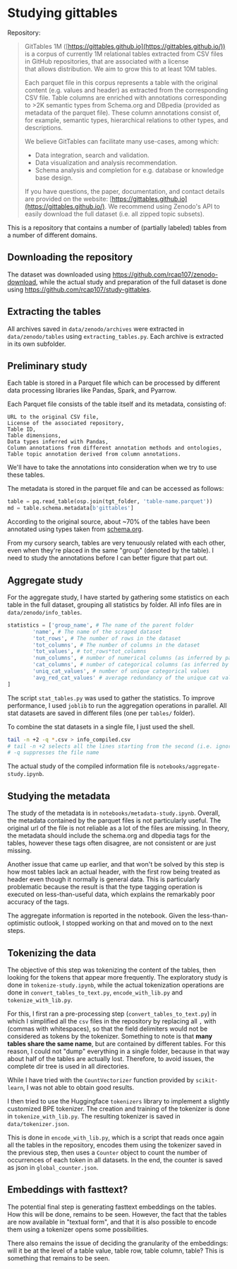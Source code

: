 # Studying gittables

Repository: 

> GitTables 1M ([https://gittables.github.io](https://gittables.github.io/)) is a corpus of currently 1M relational tables extracted from CSV files in GitHub repositories, that are associated with a license that allows distribution. We aim to grow this to at least 10M tables.
> 
> 
> Each parquet file in this corpus represents a table with the original content (e.g. values and header) as extracted from the corresponding CSV file. Table columns are enriched with annotations corresponding to >2K semantic types from Schema.org and DBpedia (provided as metadata of the parquet file). These column annotations consist of, for example, semantic types, hierarchical relations to other types, and descriptions.
> 
> We believe GitTables can facilitate many use-cases, among which:
> 
> - Data integration, search and validation.
> - Data visualization and analysis recommendation.
> - Schema analysis and completion for e.g. database or knowledge base design.
> 
> If you have questions, the paper, documentation, and contact details are provided on the website: [https://gittables.github.io](https://gittables.github.io/). We recommend using Zenodo's API to easily download the full dataset (i.e. all zipped topic subsets). 

This is a repository that contains a number of (partially labeled) tables from a number of different domains. 

## Downloading the repository
The dataset was downloaded using https://github.com/rcap107/zenodo-download, while the actual study and preparation of the full dataset is done using https://github.com/rcap107/study-gittables.

## Extracting the tables
All archives saved in `data/zenodo/archives` were extracted in `data/zenodo/tables` using `extracting_tables.py`. Each archive is extracted in its own subfolder. 

## Preliminary study
Each table is stored in a Parquet file which can be processed by different data processing libraries like Pandas, Spark, and Pyarrow. 

Each Parquet file consists of the table itself and its metadata, consisting of:
    
    URL to the original CSV file,
    License of the associated repository,
    Table ID,
    Table dimensions,
    Data types inferred with Pandas,
    Column annotations from different annotation methods and ontologies,
    Table topic annotation derived from column annotations.


We'll have to take the annotations into consideration when we try to use these tables. 

The metadata is stored in the parquet file and can be accessed as follows:
```py
table = pq.read_table(osp.join(tgt_folder, 'table-name.parquet'))
md = table.schema.metadata[b'gittables']
```
According to the original source, about ~70% of the tables have been annotated using types taken from [schema.org](www.schema.org). 

From my cursory search, tables are very tenuously related with each other, even when they're placed in the same "group" (denoted by the table). I need to study the annotations before I can better figure that part out. 

## Aggregate study
For the aggregate study, I have started by gathering some statistics on each table in the full dataset, grouping all statistics by folder. All info files are in `data/zenodo/info_tables`. 

```py
statistics = ['group_name', # The name of the parent folder
        'name', # The name of the scraped dataset 
        'tot_rows', # The number of rows in the dataset
        'tot_columns', # The number of columns in the dataset 
        'tot_values', # tot_rows*tot_columns
        'num_columns', # number of numerical columns (as inferred by pandas)
        'cat_columns', # number of categorical columns (as inferred by pandas)
        'uniq_cat_values', # number of unique categorical values 
        'avg_red_cat_values' # average redundancy of the unique cat values
]
```
The script `stat_tables.py` was used to gather the statistics. To improve performance, I used `joblib` to run the aggregation operations in parallel. 
All stat datasets are saved in different files (one per `tables/` folder). 

To combine the stat datasets in a single file, I just used the shell. 
```sh
tail -n +2 -q *.csv > info_compiled.csv
# tail -n +2 selects all the lines starting from the second (i.e. ignores the header)
# -q suppresses the file name
```


The actual study of the compiled information file is `notebooks/aggregate-study.ipynb`. 

## Studying the metadata
The study of the metadata is in `notebooks/metadata-study.ipynb`. Overall, the metadata contained by the parquet files is 
not particularly useful. The original url of the file is not reliable as a lot of the files are missing. In theory, the 
metadata should include the schema.org and dbpedia tags for the tables, however these tags often disagree, are not 
consistent or are just missing. 

Another issue that came up earlier, and that won't be solved by this step is how most tables lack an actual header, with
the first row being treated as header even though it normally is general data. This is particularly problematic because
the result is that the type tagging operation is executed on less-than-useful data, which explains the remarkably poor 
accuracy of the tags. 

The aggregate information is reported in the notebook. Given the less-than-optimistic outlook, I stopped working on that 
and moved on to the next steps. 

## Tokenizing the data
The objective of this step was tokenizing the content of the tables, then looking for the tokens that appear more 
frequently. The exploratory study is done in `tokenize-study.ipynb`, while the actual tokenization operations are done in 
`convert_tables_to_text.py`, `encode_with_lib.py` and `tokenize_with_lib.py`. 

For this, I first ran a pre-processing step (`convert_tables_to_text.py`) in which I simplified all the `csv` files in the repository by 
replacing all `,` with ` ` (commas with whitespaces), so that the field delimiters would not be considered as tokens by
the tokenizer. 
Something to note is that **many tables share the same name**, but are contained by different tables. For this reason, I 
could not "dump" everything in a single folder, because in that way about half of the tables are actually lost. 
Therefore, to avoid issues, the complete dir tree is used in all directories. 


While I have tried with the `CountVectorizer` function provided by `scikit-learn`, I was not able to obtain
good results. 

I then tried to use the Huggingface `tokenizers` library to implement a slightly customized BPE tokenizer. The creation 
and training of the tokenizer is done in `tokenize_with_lib.py`. The resulting tokenizer is saved in `data/tokenizer.json`. 

This is done in `encode_with_lib.py`, which is a script that reads once again all the tables in the repository, encodes 
them using the tokenizer saved in the previous step, then uses a `Counter` object to count the number of occurrences of
each token in all datasets. In the end, the counter is saved as json in `global_counter.json`. 

## Embeddings with fasttext? 
The potential final step is generating fasttext embeddings on the tables. How this will be done, remains to be seen.
However, the fact that the tables are now available in "textual form", and that it is also possible to encode them using 
a tokenizer opens some possibilities.

There also remains the issue of deciding the granularity of the embeddings: will it be at the level of a table value, 
table row, table column, table? This is something that remains to be seen. 